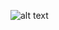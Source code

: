 ![alt text](https://img.shields.io/badge/License-MIT-blue?endpoint=https://github.com/oslabs-beta/Athena/blob/main/LICENSE%26style=flat)
